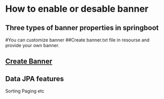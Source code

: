 # How to enable or desable banner

## Three types of banner properties in springboot

#You can customize banner 
##Create banner.txt file in resourse and provide your own banner.
## [Create Banner](https://patorjk.com/software/taag/#p=display&f=Graffiti&t=Type%20Something%20)

## Data JPA features
Sorting
Paging
etc
